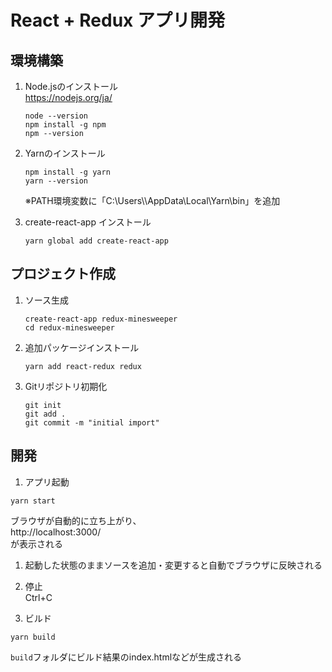 React + Redux アプリ開発
======================

## 環境構築

1. Node.jsのインストール  
   https://nodejs.org/ja/
   ```
   node --version
   npm install -g npm
   npm --version
   ```

1. Yarnのインストール
   ```
   npm install -g yarn
   yarn --version
   ```
   ※PATH環境変数に「C:\Users\\<user>\AppData\Local\Yarn\bin」を追加

1. create-react-app インストール
   ```
   yarn global add create-react-app
   ```

## プロジェクト作成

1. ソース生成
   ```
   create-react-app redux-minesweeper
   cd redux-minesweeper
   ```

1. 追加パッケージインストール
   ```
   yarn add react-redux redux
   ```

1. Gitリポジトリ初期化
   ```
   git init
   git add .
   git commit -m "initial import"
   ```

## 開発

1. アプリ起動
  ```
  yarn start
  ```
  ブラウザが自動的に立ち上がり、  
  http://localhost:3000/  
  が表示される

1. 起動した状態のままソースを追加・変更すると自動でブラウザに反映される

1. 停止  
  Ctrl+C

1. ビルド
  ```
  yarn build
  ```
  ```build```フォルダにビルド結果のindex.htmlなどが生成される
